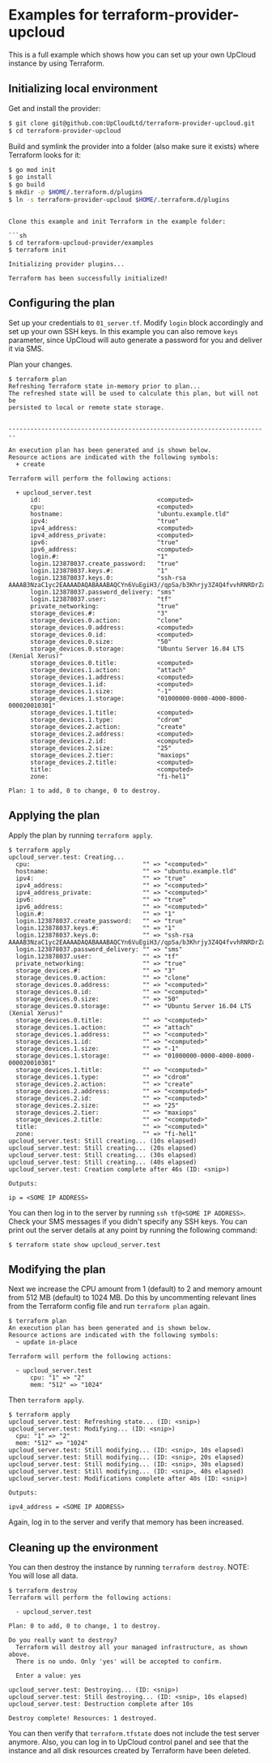 # Examples for terraform-provider-upcloud

This is a full example which shows how you can set up your own UpCloud instance by using Terraform.

## Initializing local environment

Get and install the provider:

```sh
$ git clone git@github.com:UpCloudLtd/terraform-provider-upcloud.git
$ cd terraform-provider-upcloud
```

Build and symlink the provider into a folder (also make sure it exists) where Terraform looks for it:

```sh
$ go mod init
$ go install
$ go build
$ mkdir -p $HOME/.terraform.d/plugins
$ ln -s terraform-provider-upcloud $HOME/.terraform.d/plugins
```
```

Clone this example and init Terraform in the example folder:

```sh
$ cd terraform-upcloud-provider/examples
$ terraform init

Initializing provider plugins...

Terraform has been successfully initialized!
```

## Configuring the plan

Set up your credentials to `01_server.tf`. Modify `login` block accordingly and set up your own SSH keys.
In this example you can also remove `keys` parameter, since UpCloud will auto generate a password for you
and deliver it via SMS.

Plan your changes.

```
$ terraform plan
Refreshing Terraform state in-memory prior to plan...
The refreshed state will be used to calculate this plan, but will not be
persisted to local or remote state storage.


------------------------------------------------------------------------

An execution plan has been generated and is shown below.
Resource actions are indicated with the following symbols:
  + create

Terraform will perform the following actions:

  + upcloud_server.test
      id:                                <computed>
      cpu:                               <computed>
      hostname:                          "ubuntu.example.tld"
      ipv4:                              "true"
      ipv4_address:                      <computed>
      ipv4_address_private:              <computed>
      ipv6:                              "true"
      ipv6_address:                      <computed>
      login.#:                           "1"
      login.123878037.create_password:   "true"
      login.123878037.keys.#:            "1"
      login.123878037.keys.0:            "ssh-rsa AAAAB3NzaC1yc2EAAAADAQABAAABAQCYn6VuEgiH3//qpSa/b3Khrjy3Z4Q4fvvhRNRDrZaJqddLvQLCtoL2ktoke7+0jTcR4Vydi8bk8csUQlZxpWC6SIfif+tB8HjwusbUfLT5I5fJEI/O7gtktvtWkK4GnePFXYIdgKlXKRJ92xFnNOGV+el2zug78QahsrzsyV0Cucfjb7twPyojh5iPl3gf6f7NBHVnsqNELhJqmpo4uY+vSTfHx0siyIGP0U/Jz9dB64kbnoG6GL2fh3CEQ950Ll2luY/cfX52SO+WX/nl156A2VVCozkOSE3wbZ501Gd1508KY7ctuaqOue4DF8ZuQ1uzv4Lf9sfg4Bv4jBMTu4tvB"
      login.123878037.password_delivery: "sms"
      login.123878037.user:              "tf"
      private_networking:                "true"
      storage_devices.#:                 "3"
      storage_devices.0.action:          "clone"
      storage_devices.0.address:         <computed>
      storage_devices.0.id:              <computed>
      storage_devices.0.size:            "50"
      storage_devices.0.storage:         "Ubuntu Server 16.04 LTS (Xenial Xerus)"
      storage_devices.0.title:           <computed>
      storage_devices.1.action:          "attach"
      storage_devices.1.address:         <computed>
      storage_devices.1.id:              <computed>
      storage_devices.1.size:            "-1"
      storage_devices.1.storage:         "01000000-0000-4000-8000-000020010301"
      storage_devices.1.title:           <computed>
      storage_devices.1.type:            "cdrom"
      storage_devices.2.action:          "create"
      storage_devices.2.address:         <computed>
      storage_devices.2.id:              <computed>
      storage_devices.2.size:            "25"
      storage_devices.2.tier:            "maxiops"
      storage_devices.2.title:           <computed>
      title:                             <computed>
      zone:                              "fi-hel1"

Plan: 1 to add, 0 to change, 0 to destroy.
```

## Applying the plan

Apply the plan by running `terraform apply`.

```
$ terraform apply
upcloud_server.test: Creating...
  cpu:                               "" => "<computed>"
  hostname:                          "" => "ubuntu.example.tld"
  ipv4:                              "" => "true"
  ipv4_address:                      "" => "<computed>"
  ipv4_address_private:              "" => "<computed>"
  ipv6:                              "" => "true"
  ipv6_address:                      "" => "<computed>"
  login.#:                           "" => "1"
  login.123878037.create_password:   "" => "true"
  login.123878037.keys.#:            "" => "1"
  login.123878037.keys.0:            "" => "ssh-rsa AAAAB3NzaC1yc2EAAAADAQABAAABAQCYn6VuEgiH3//qpSa/b3Khrjy3Z4Q4fvvhRNRDrZaJqddLvQLCtoL2ktoke7+0jTcR4Vydi8bk8csUQlZxpWC6SIfif+tB8HjwusbUfLT5I5fJEI/O7gtktvtWkK4GnePFXYIdgKlXKRJ92xFnNOGV+el2zug78QahsrzsyV0Cucfjb7twPyojh5iPl3gf6f7NBHVnsqNELhJqmpo4uY+vSTfHx0siyIGP0U/Jz9dB64kbnoG6GL2fh3CEQ950Ll2luY/cfX52SO+WX/nl156A2VVCozkOSE3wbZ501Gd1508KY7ctuaqOue4DF8ZuQ1uzv4Lf9sfg4Bv4jBMTu4tvB"
  login.123878037.password_delivery: "" => "sms"
  login.123878037.user:              "" => "tf"
  private_networking:                "" => "true"
  storage_devices.#:                 "" => "3"
  storage_devices.0.action:          "" => "clone"
  storage_devices.0.address:         "" => "<computed>"
  storage_devices.0.id:              "" => "<computed>"
  storage_devices.0.size:            "" => "50"
  storage_devices.0.storage:         "" => "Ubuntu Server 16.04 LTS (Xenial Xerus)"
  storage_devices.0.title:           "" => "<computed>"
  storage_devices.1.action:          "" => "attach"
  storage_devices.1.address:         "" => "<computed>"
  storage_devices.1.id:              "" => "<computed>"
  storage_devices.1.size:            "" => "-1"
  storage_devices.1.storage:         "" => "01000000-0000-4000-8000-000020010301"
  storage_devices.1.title:           "" => "<computed>"
  storage_devices.1.type:            "" => "cdrom"
  storage_devices.2.action:          "" => "create"
  storage_devices.2.address:         "" => "<computed>"
  storage_devices.2.id:              "" => "<computed>"
  storage_devices.2.size:            "" => "25"
  storage_devices.2.tier:            "" => "maxiops"
  storage_devices.2.title:           "" => "<computed>"
  title:                             "" => "<computed>"
  zone:                              "" => "fi-hel1"
upcloud_server.test: Still creating... (10s elapsed)
upcloud_server.test: Still creating... (20s elapsed)
upcloud_server.test: Still creating... (30s elapsed)
upcloud_server.test: Still creating... (40s elapsed)
upcloud_server.test: Creation complete after 46s (ID: <snip>)

Outputs:

ip = <SOME IP ADDRESS>
```

You can then log in to the server by running `ssh tf@<SOME IP ADDRESS>`. Check your SMS messages if you didn't specify any SSH keys. You can print out the server details at any point by running the following
command:

```
$ terraform state show upcloud_server.test
```

## Modifying the plan

Next we increase the CPU amount from 1 (default) to 2 and memory amount from 512 MB (default) to 1024 MB.
Do this by uncommenting relevant lines from the Terraform config file and run `terraform plan` again.


```
$ terraform plan
An execution plan has been generated and is shown below.
Resource actions are indicated with the following symbols:
  ~ update in-place

Terraform will perform the following actions:

  ~ upcloud_server.test
      cpu: "1" => "2"
      mem: "512" => "1024"
```

Then `terraform apply`.

```
$ terraform apply
upcloud_server.test: Refreshing state... (ID: <snip>)
upcloud_server.test: Modifying... (ID: <snip>)
  cpu: "1" => "2"
  mem: "512" => "1024"
upcloud_server.test: Still modifying... (ID: <snip>, 10s elapsed)
upcloud_server.test: Still modifying... (ID: <snip>, 20s elapsed)
upcloud_server.test: Still modifying... (ID: <snip>, 30s elapsed)
upcloud_server.test: Still modifying... (ID: <snip>, 40s elapsed)
upcloud_server.test: Modifications complete after 40s (ID: <snip>)

Outputs:

ipv4_address = <SOME IP ADDRESS>
```

Again, log in to the server and verify that memory has been increased.


## Cleaning up the environment

You can then destroy the instance by running `terraform destroy`. NOTE: You will lose all data.

```
$ terraform destroy
Terraform will perform the following actions:

  - upcloud_server.test

Plan: 0 to add, 0 to change, 1 to destroy.

Do you really want to destroy?
  Terraform will destroy all your managed infrastructure, as shown above.
  There is no undo. Only 'yes' will be accepted to confirm.

  Enter a value: yes

upcloud_server.test: Destroying... (ID: <snip>)
upcloud_server.test: Still destroying... (ID: <snip>, 10s elapsed)
upcloud_server.test: Destruction complete after 10s

Destroy complete! Resources: 1 destroyed.
```

You can then verify that `terraform.tfstate` does not include the test server anymore.
Also, you can log in to UpCloud control panel and see that the instance and all disk resources created
by Terraform have been deleted.
